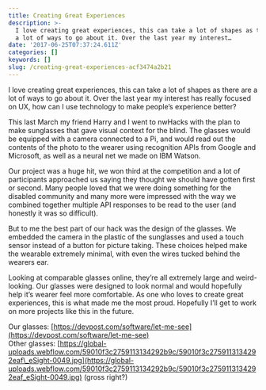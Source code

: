 ```yaml
---
title: Creating Great Experiences
description: >-
  I love creating great experiences, this can take a lot of shapes as there are
  a lot of ways to go about it. Over the last year my interest…
date: '2017-06-25T07:37:24.611Z'
categories: []
keywords: []
slug: /creating-great-experiences-acf3474a2b21
---
```


I love creating great experiences, this can take a lot of shapes as there are a lot of ways to go about it. Over the last year my interest has really focused on UX, how can I use technology to make people’s experience better?

This last March my friend Harry and I went to nwHacks with the plan to make sunglasses that gave visual context for the blind. The glasses would be equipped with a camera connected to a Pi, and would read out the contents of the photo to the wearer using recognition APIs from Google and Microsoft, as well as a neural net we made on IBM Watson.

Our project was a huge hit, we won third at the competition and a lot of participants approached us saying they thought we should have gotten first or second. Many people loved that we were doing something for the disabled community and many more were impressed with the way we combined together multiple API responses to be read to the user (and honestly it was so difficult).

But to me the best part of our hack was the design of the glasses. We embedded the camera in the plastic of the sunglasses and used a touch sensor instead of a button for picture taking. These choices helped make the wearable extremely minimal, with even the wires tucked behind the wearers ear.

Looking at comparable glasses online, they’re all extremely large and weird-looking. Our glasses were designed to look normal and would hopefully help it’s wearer feel more comfortable. As one who loves to create great experiences, this is what made me the most proud. Hopefully I’ll get to work on more projects like this in the future.

Our glasses: [https://devpost.com/software/let-me-see](https://devpost.com/software/let-me-see)  
Other glasses: [https://global-uploads.webflow.com/59010f3c2759113134292b9c/59010f3c2759113134292eaf\_eSight-0049.jpg](https://global-uploads.webflow.com/59010f3c2759113134292b9c/59010f3c2759113134292eaf_eSight-0049.jpg) (gross right?)